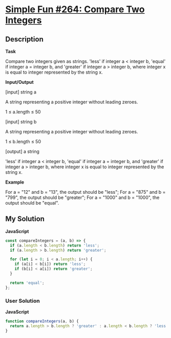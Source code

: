 # [Simple Fun #264: Compare Two Integers](https://www.codewars.com/kata/59127598c0f53a738f0000e0)

## Description

**Task**

Compare two integers given as strings. 'less' if integer a < integer b, 'equal' if integer a = integer b, and 'greater' if integer a > integer b, where integer x is equal to integer represented by the string x.

**Input/Output**

[input] string a

A string representing a positive integer without leading zeroes.

1 ≤ a.length ≤ 50

[input] string b

A string representing a positive integer without leading zeroes.

1 ≤ b.length ≤ 50

[output] a string

'less' if integer a < integer b, 'equal' if integer a = integer b, and 'greater' if integer a > integer b, where integer x is equal to integer represented by the string x.

**Example**

For a = "12" and b = "13", the output should be "less";
For a = "875" and b = "799", the output should be "greater";
For a = "1000" and b = "1000", the output should be "equal".

## My Solution

**JavaScript**

```js
const compareIntegers = (a, b) => {
  if (a.length < b.length) return 'less';
  if (a.length > b.length) return 'greater';

  for (let i = 0; i < a.length; i++) {
    if (a[i] < b[i]) return 'less';
    if (b[i] < a[i]) return 'greater';
  }

  return 'equal';
};
```

### User Solution

**JavaScript**

```js
function compareIntegers(a, b) {
  return a.length > b.length ? 'greater' : a.length < b.length ? 'less' : a < b ? 'less' : a > b ? 'greater' : 'equal';
}
```
